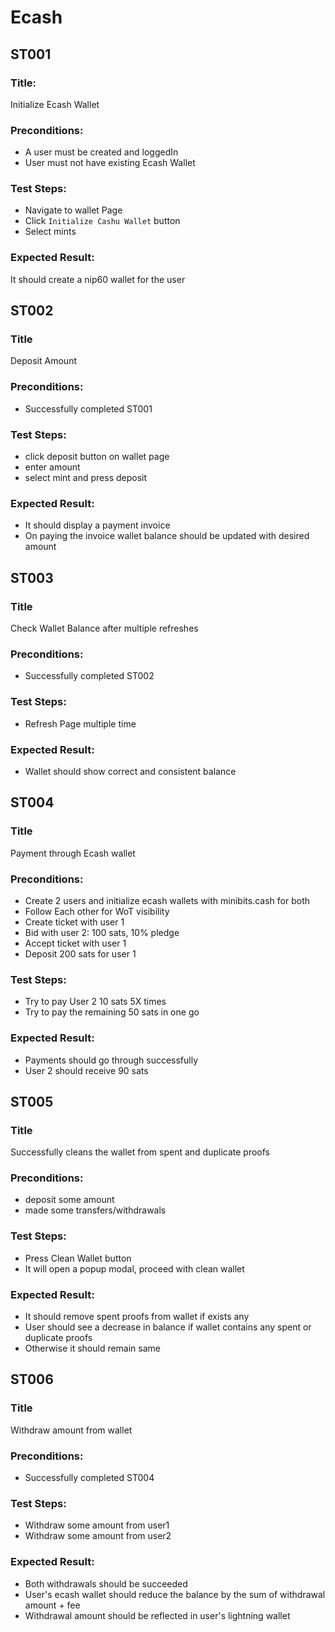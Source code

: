 # Ecash

## ST001

### Title:

Initialize Ecash Wallet

### Preconditions:

-   A user must be created and loggedIn
-   User must not have existing Ecash Wallet

### Test Steps:

-   Navigate to wallet Page
-   Click `Initialize Cashu Wallet` button
-   Select mints

### Expected Result:

It should create a nip60 wallet for the user

## ST002

### Title

Deposit Amount

### Preconditions:

-   Successfully completed ST001

### Test Steps:

-   click deposit button on wallet page
-   enter amount
-   select mint and press deposit

### Expected Result:

-   It should display a payment invoice
-   On paying the invoice wallet balance should be updated with desired amount

## ST003

### Title

Check Wallet Balance after multiple refreshes

### Preconditions:

-   Successfully completed ST002

### Test Steps:

-   Refresh Page multiple time

### Expected Result:

-   Wallet should show correct and consistent balance

## ST004

### Title

Payment through Ecash wallet

### Preconditions:

-   Create 2 users and initialize ecash wallets with minibits.cash for both
-   Follow Each other for WoT visibility
-   Create ticket with user 1
-   Bid with user 2: 100 sats, 10% pledge
-   Accept ticket with user 1
-   Deposit 200 sats for user 1

### Test Steps:

-   Try to pay User 2 10 sats 5X times
-   Try to pay the remaining 50 sats in one go

### Expected Result:

-   Payments should go through successfully
-   User 2 should receive 90 sats

## ST005

### Title

Successfully cleans the wallet from spent and duplicate proofs

### Preconditions:

-   deposit some amount
-   made some transfers/withdrawals

### Test Steps:

-   Press Clean Wallet button
-   It will open a popup modal, proceed with clean wallet

### Expected Result:

-   It should remove spent proofs from wallet if exists any
-   User should see a decrease in balance if wallet contains any spent or duplicate proofs
-   Otherwise it should remain same

## ST006

### Title

Withdraw amount from wallet

### Preconditions:

-   Successfully completed ST004

### Test Steps:

-   Withdraw some amount from user1
-   Withdraw some amount from user2

### Expected Result:

-   Both withdrawals should be succeeded
-   User's ecash wallet should reduce the balance by the sum of withdrawal amount + fee
-   Withdrawal amount should be reflected in user's lightning wallet
